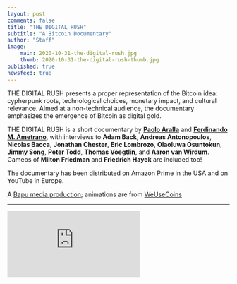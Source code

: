 ```yaml
---
layout: post
comments: false
title: "THE DIGITAL RUSH"
subtitle: "A Bitcoin Documentary" 
author: "Staff"
image:
    main: 2020-10-31-the-digital-rush.jpg
    thumb: 2020-10-31-the-digital-rush-thumb.jpg
published: true
newsfeed: true
---
```


THE DIGITAL RUSH presents a proper representation of the Bitcoin idea: cypherpunk roots, technological choices, monetary impact, and cultural relevance. Aimed at a non-technical audience, the documentary emphasizes the emergence of Bitcoin as digital gold.

THE DIGITAL RUSH is a short documentary by [**Paolo Aralla**](https://www.linkedin.com/in/arallapaolo/) and [**Ferdinando M. Ametrano**](https://ametrano.net/), with interviews to **Adam Back**, **Andreas Antonopoulos**, **Nicolas Bacca**, **Jonathan Chester**, **Eric Lombrozo**, **Olaoluwa Osuntokun**, **Jimmy Song**, **Peter Todd**, **Thomas Voegtlin**, and **Aaron van Wirdum**. Cameos of **Milton Friedman** and **Friedrich Hayek** are included too!

The documentary has been distributed on Amazon Prime in the USA and on YouTube in Europe.

A [Bapu media production](https://www.bapu.it); animations are from [WeUseCoins](https://www.weusecoins.com)

---

<div class='embed-container'>
    <iframe
        src="https://www.youtube.com/embed/6_kNeztZPM0"
        frameborder="0"
        allow="accelerometer; autoplay; encrypted-media; gyroscope; picture-in-picture"
        allowfullscreen>
    </iframe>
</div>
